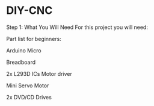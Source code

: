 # DIY-CNC
Step 1: What You Will Need
For this project you will need:

Part list for beginners:

Arduino Micro 

Breadboard

2x L293D ICs Motor driver

Mini Servo Motor

2x DVD/CD Drives

